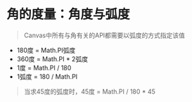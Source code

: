 # 角的度量：角度与弧度
> Canvas中所有与角有关的API都需要以弧度的方式指定该值
  - 180度 = Math.PI弧度
  - 360度 = Math.PI * 2弧度
  - 1度 = Math.PI / 180
  - 1弧度 = 180 / Math.PI
> 当求45度的弧度时，45度 = Math.PI / 180 * 45